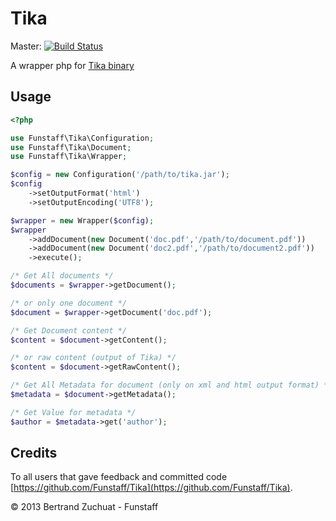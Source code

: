 # Tika

Master: [![Build Status](https://travis-ci.org/Funstaff/Tika.png?branch=master)](https://travis-ci.org/Funstaff/Tika)

A wrapper php for [Tika binary](http://tika.apache.org)

Usage
-----

```php
<?php

use Funstaff\Tika\Configuration;
use Funstaff\Tika\Document;
use Funstaff\Tika\Wrapper;

$config = new Configuration('/path/to/tika.jar');
$config
    ->setOutputFormat('html')
    ->setOutputEncoding('UTF8');

$wrapper = new Wrapper($config);
$wrapper
    ->addDocument(new Document('doc.pdf','/path/to/document.pdf'))
    ->addDocument(new Document('doc2.pdf','/path/to/document2.pdf'))
    ->execute();

/* Get All documents */
$documents = $wrapper->getDocument();

/* or only one document */
$document = $wrapper->getDocument('doc.pdf');

/* Get Document content */
$content = $document->getContent();

/* or raw content (output of Tika) */
$content = $document->getRawContent();

/* Get All Metadata for document (only on xml and html output format) */
$metadata = $document->getMetadata();

/* Get Value for metadata */
$author = $metadata->get('author');

```

Credits
-------
To all users that gave feedback and committed code [https://github.com/Funstaff/Tika](https://github.com/Funstaff/Tika).

© 2013 Bertrand Zuchuat - Funstaff
